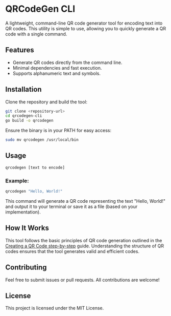 # QRCodeGen CLI

A lightweight, command-line QR code generator tool for encoding text into QR codes. This utility is simple to use, allowing you to quickly generate a QR code with a single command.

## Features
- Generate QR codes directly from the command line.
- Minimal dependencies and fast execution.
- Supports alphanumeric text and symbols.

## Installation
Clone the repository and build the tool:

```bash
git clone <repository-url>
cd qrcodegen-cli
go build -o qrcodegen
```

Ensure the binary is in your PATH for easy access:

```bash
sudo mv qrcodegen /usr/local/bin
```

## Usage
```bash
qrcodegen [text to encode]
```

### Example:
```bash
qrcodegen "Hello, World!"
```

This command will generate a QR code representing the text "Hello, World!" and output it to your terminal or save it as a file (based on your implementation).

## How It Works
This tool follows the basic principles of QR code generation outlined in the [Creating a QR Code step-by-step](https://www.nayuki.io/page/creating-a-qr-code-step-by-step) guide. Understanding the structure of QR codes ensures that the tool generates valid and efficient codes.

## Contributing
Feel free to submit issues or pull requests. All contributions are welcome!

## License
This project is licensed under the MIT License.
